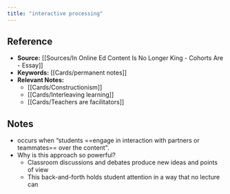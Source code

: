 ```yaml
---
title: "interactive processing"
---
```

## Reference
- **Source:** [[Sources/In Online Ed Content Is No Longer King - Cohorts Are - Essay]]
- **Keywords:** [[Cards/permanent notes]]
- **Relevant Notes:** 
	- [[Cards/Constructionism]]
	- [[Cards/Interleaving learning]]
	- [[Cards/Teachers are facilitators]]
## Notes
+ occurs when “students ==engage in interaction with partners or teammates== over the content".
+ Why is this approach so powerful?
	+ Classroom discussions and debates produce new ideas and points of view
	+ This back-and-forth holds student attention in a way that no lecture can